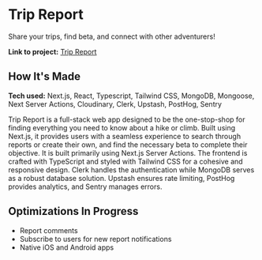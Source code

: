 # Trip Report

Share your trips, find beta, and connect with other adventurers!

**Link to project:** [Trip Report](https://tripreport.co)

## How It's Made

**Tech used:** Next.js, React, Typescript, Tailwind CSS, MongoDB, Mongoose, Next Server Actions, Cloudinary, Clerk, Upstash, PostHog, Sentry

Trip Report is a full-stack web app designed to be the one-stop-shop for finding everything you need to know about a hike or climb. Built using Next.js, it provides users with a seamless experience to search through reports or create their own, and find the necessary beta to complete their objective. It is built primarily using Next.js Server Actions. The frontend is crafted with TypeScript and styled with Tailwind CSS for a cohesive and responsive design. Clerk handles the authentication while MongoDB serves as a robust database solution. Upstash ensures rate limiting, PostHog provides analytics, and Sentry manages errors.

## Optimizations In Progress

- Report comments
- Subscribe to users for new report notifications
- Native iOS and Android apps
